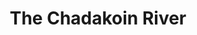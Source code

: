 ---
piece: image
style: fluid
chapter: chadakoin
published: true
title: The Chadakoin River
description: 
credit:
src: http://rtpi.org/wp-content/uploads/2013/11/Barcelona-Harbor-4.jpg
---